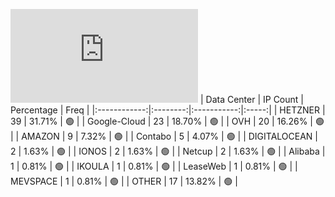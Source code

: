 ![Diagramm](https://github.com/obajay/StateSync-snapshots/blob/main/Projects/BandProtocol/1/README.md)
| Data Center | IP Count | Percentage | Freq |
|:------------:|:--------:|:-----------:|:-----:|
| HETZNER | 39 | 31.71% | 🟢 |
| Google-Cloud | 23 | 18.70% | 🟢 |
| OVH | 20 | 16.26% | 🟢 |
| AMAZON | 9 | 7.32% | 🟢 |
| Contabo | 5 | 4.07% | 🟢 |
| DIGITALOCEAN | 2 | 1.63% | 🟢 |
| IONOS | 2 | 1.63% | 🟢 |
| Netcup | 2 | 1.63% | 🟢 |
| Alibaba | 1 | 0.81% | 🟢 |
| IKOULA | 1 | 0.81% | 🟢 |
| LeaseWeb | 1 | 0.81% | 🟢 |
| MEVSPACE | 1 | 0.81% | 🟢 |
| OTHER | 17 | 13.82% | 🟢 |